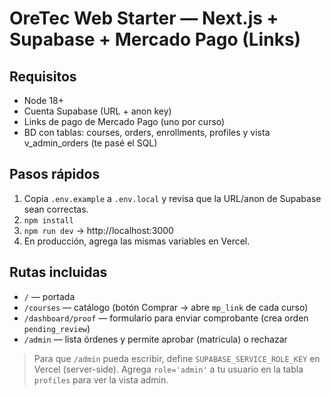 # OreTec Web Starter — Next.js + Supabase + Mercado Pago (Links)

## Requisitos
- Node 18+
- Cuenta Supabase (URL + anon key)
- Links de pago de Mercado Pago (uno por curso)
- BD con tablas: courses, orders, enrollments, profiles y vista v_admin_orders (te pasé el SQL)

## Pasos rápidos
1) Copia `.env.example` a `.env.local` y revisa que la URL/anon de Supabase sean correctas.
2) `npm install`
3) `npm run dev` → http://localhost:3000
4) En producción, agrega las mismas variables en Vercel.

## Rutas incluidas
- `/` — portada
- `/courses` — catálogo (botón Comprar → abre `mp_link` de cada curso)
- `/dashboard/proof` — formulario para enviar comprobante (crea orden `pending_review`)
- `/admin` — lista órdenes y permite aprobar (matricula) o rechazar

> Para que `/admin` pueda escribir, define `SUPABASE_SERVICE_ROLE_KEY` en Vercel (server-side).
> Agrega `role='admin'` a tu usuario en la tabla `profiles` para ver la vista admin.
